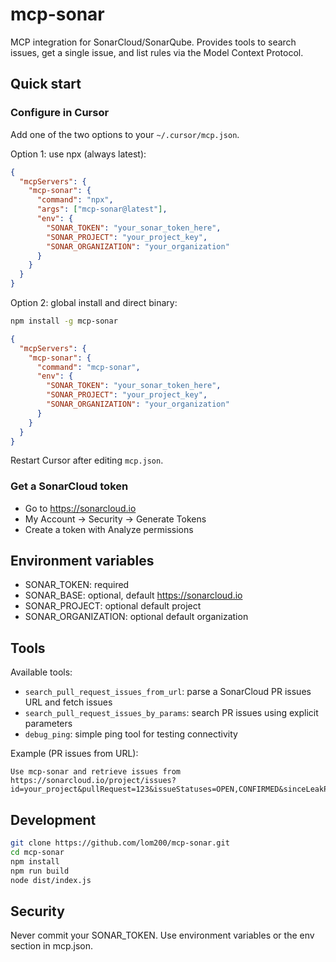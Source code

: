 # mcp-sonar

MCP integration for SonarCloud/SonarQube. Provides tools to search issues, get a single issue, and list rules via the Model Context Protocol.

## Quick start

### Configure in Cursor
Add one of the two options to your `~/.cursor/mcp.json`.

Option 1: use npx (always latest):
```json
{
  "mcpServers": {
    "mcp-sonar": {
      "command": "npx",
      "args": ["mcp-sonar@latest"],
      "env": {
        "SONAR_TOKEN": "your_sonar_token_here",
        "SONAR_PROJECT": "your_project_key",
        "SONAR_ORGANIZATION": "your_organization"
      }
    }
  }
}
```

Option 2: global install and direct binary:
```bash
npm install -g mcp-sonar
```
```json
{
  "mcpServers": {
    "mcp-sonar": {
      "command": "mcp-sonar",
      "env": {
        "SONAR_TOKEN": "your_sonar_token_here",
        "SONAR_PROJECT": "your_project_key",
        "SONAR_ORGANIZATION": "your_organization"
      }
    }
  }
}
```

Restart Cursor after editing `mcp.json`.

### Get a SonarCloud token
- Go to https://sonarcloud.io
- My Account -> Security -> Generate Tokens
- Create a token with Analyze permissions

## Environment variables
- SONAR_TOKEN: required
- SONAR_BASE: optional, default https://sonarcloud.io
- SONAR_PROJECT: optional default project
- SONAR_ORGANIZATION: optional default organization

## Tools
Available tools:
- `search_pull_request_issues_from_url`: parse a SonarCloud PR issues URL and fetch issues
- `search_pull_request_issues_by_params`: search PR issues using explicit parameters
- `debug_ping`: simple ping tool for testing connectivity

Example (PR issues from URL):
```
Use mcp-sonar and retrieve issues from https://sonarcloud.io/project/issues?id=your_project&pullRequest=123&issueStatuses=OPEN,CONFIRMED&sinceLeakPeriod=true
```

## Development
```bash
git clone https://github.com/lom200/mcp-sonar.git
cd mcp-sonar
npm install
npm run build
node dist/index.js
```

## Security
Never commit your SONAR_TOKEN. Use environment variables or the env section in mcp.json.


